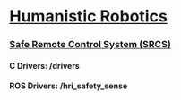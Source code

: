 
<h1><a href="http://humanisticrobotics.com" target="_blank">Humanistic Robotics</a></h1>

<h3><a href="http://humanisticrobotics.com/products/safe-remote-control" target="_blank">Safe Remote Control System (SRCS)</a></h3>



#### C Drivers: /drivers
#### ROS Drivers: /hri_safety_sense
